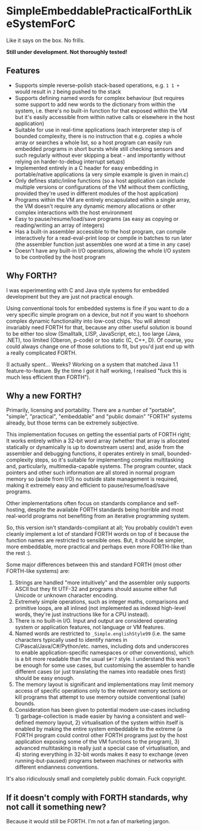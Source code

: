 # SimpleEmbeddablePracticalForthLikeSystemForC
Like it says on the box. No frills.

**Still under development. Not thoroughly tested!**

## Features

* Supports simple reverse-polish stack-based operations, e.g. `1 1 +` would result in `2` being pushed to the stack
* Supports defining named words for complex behaviour (but requires some support to add new words to the dictionary from within the system, i.e. there's no built-in function for that exposed within the VM but it's easily accessible from within native calls or elsewhere in the host application)
* Suitable for use in real-time applications (each interpreter step is of bounded complexity, there is no instruction that e.g. copies a whole array or searches a whole list, so a host program can easily run embedded programs in short bursts while still checking sensors and such regularly without ever skipping a beat - and importantly without relying on harder-to-debug interrupt setups)
* Implemented entirely in a C header for easy embedding in portable/native applications (a very simple example is given in main.c)
* Only defines static/inline functions (so a host application can include multiple versions or configurations of the VM without them conflicting, provided they're used in different modules of the host application)
* Programs within the VM are entirely encapsulated within a single array, the VM doesn't require any dynamic memory allocations or other complex interactions with the host environment
* Easy to pause/resume/load/save programs (as easy as copying or reading/writing an array of integers)
* Has a built-in assembler accessible to the host program, can compile interactively for a read-eval-print loop or compile in batches to run later (the assembler function just assembles one word at a time in any case)
* Doesn't have any built-in I/O operations, allowing the whole I/O system to be controlled by the host program

## Why FORTH?

I was experimenting with C and Java style systems for embedded development but they are just not practical enough.

Using conventional tools for embedded systems is fine if you want to do a very specific simple program on a device, but not if you want to shoehorn complex
dynamic functionality into low-cost chips. You will almost invariably need FORTH for that, because any other useful solution
is bound to be either too slow (Smalltalk, LISP, JavaScript, etc.), too large (Java, .NET), too limited (Oberon, p-code) or too static (C, C++,
D). Of course, you could always change one of those solutions to fit, but you'd just end up with a really complicated FORTH.

(I actually spent... Weeks? Working on a system that matched Java 1.1 feature-to-feature. By the time I got it half working, I realised "fuck this is much less efficient than FORTH").

## Why a new FORTH?

Primarily, licensing and portability. There are a number of "portable", "simple", "practical", "embeddable" and "public domain" 
"FORTH" systems already, but those terms can be extremely subjective.

This implementation focuses on getting the essential parts of FORTH right; It works entirely within a 32-bit word array (whether that
array is allocated statically or dynamically is up to downstream users) and, aside from the assembler and debugging functions, it operates
entirely in small, bounded-complexity steps, so it's suitable for implementing complex multitasking and, particularly, multimedia-capable systems. The program counter, stack pointers and other such information are all stored in normal program memory so (aside from I/O) no outside state management is required, making it extremely easy and efficient to pause/resume/load/save programs.

Other implementations often focus on standards compliance and self-hosting, despite the available FORTH standards being horrible and most real-world programs not benefiting from an iterative programming system.

So, this version isn't standards-compliant at all; You probably couldn't even cleanly implement a lot of standard FORTH words on top of it because the function names are restricted to sensible ones. But, it should be simpler, more embeddable, more practical and perhaps even more FORTH-like than the rest :).

Some major differences between this and standard FORTH (most other FORTH-like systems) are:

1. Strings are handled "more intuitively" and the assembler only supports ASCII but they fit UTF-32 and programs should assume either full Unicode or unknown character encoding.
2. Extremely simple operations, such as integer maths, comparisons and primitive loops, are all inlined (not implemented as indexed high-level words, they're just instructions like for a CPU instead).
3. There is no built-in I/O. Input and output are considered operating system or application features, not language or VM features.
4. Named words are restricted to `_Simple.englishStyle99` (i.e. the same characters typically used to identify names in C/Pascal/Java/C#/Python/etc. names, including dots and underscores to enable application-specific namespaces or other conventions), which is a bit more readable than the usual `$#!7` style. I understand this won't be enough for some use cases, but customising the assembler to handle different cases (or just translating the names into readable ones first) should be easy enough.
5. The memory layout is significant and implementations may limit memory access of specific operations only to the relevant memory sections or kill programs that attempt to use memory outside conventional (safe) bounds.
6. Consideration has been given to potential modern use-cases including 1) garbage-collection is made easier by having a consistent and well-defined memory layout, 2) virtualisation of the system within itself is enabled by making the entire system embeddable to the extreme (a FORTH program could control other FORTH programs just by the host application exposing some of the VM functions to the program), 3) advanced multitasking is really just a special case of virtualisation, and 4) storing everything in 32-bit words makes it easy to exchange (even running-but-paused) programs between machines or networks with different endianness conventions.

It's also ridiculously small and completely public domain. Fuck copyright.

## If it doesn't comply with FORTH standards, why not call it something new?

Because it would still be FORTH. I'm not a fan of marketing jargon.
